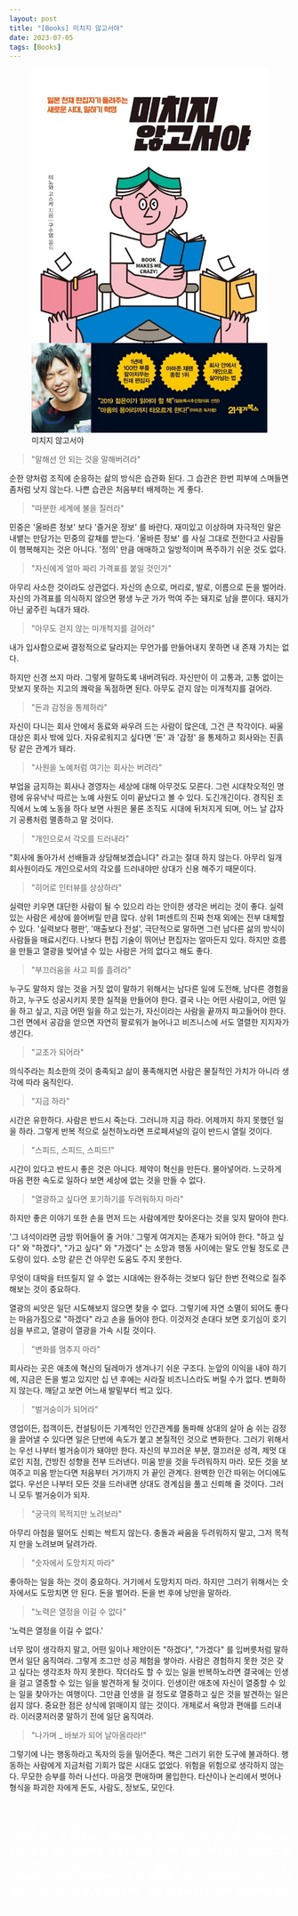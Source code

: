 ```yaml
---
layout: post
title: "[Books] 미치지 않고서야"
date: 2023-07-05
tags: [Books]
---
```


<figure>
<img src="/assets/img/미치지않고서야.jpg" alt="미치지 않고서야">
<figcaption>미치지 않고서야</figcaption>
</figure>



> "말해선 안 되는 것을 말해버려라"

순한 양처럼 조직에 순응하는 삶의 방식은 습관화 된다. 그 습관은 한번 피부에 스며들면 좀처럼 낫지 않는다. 나쁜 습관은 처음부터 배제하는 게 좋다.

> "따분한 세계에 불을 질러라"

민중은 '올바른 정보' 보다 '즐거운 정보' 를 바란다. 재미있고 이상하며 자극적인 말은 내뱉는 만담가는 민중의 갈채를 받는다. '올바른 정보' 를 사실 그대로 전한다고 사람들이 행복해지는 것은 아니다. '정의' 만큼 애매하고 일방적이며 폭주하기 쉬운 것도 없다.

> "자신에게 얼마 짜리 가격표를 붙일 것인가"

아무리 사소한 것이라도 상관없다. 자신의 손으로, 머리로, 발로, 이름으로 돈을 벌어라. 자신의 가격표를 의식하지 않으면 평생 누군 가가 먹여 주는 돼지로 남을 뿐이다. 돼지가 아닌 굶주린 늑대가 돼라.

> "아무도 걷지 않는 미개척지를 걸어라"

내가 입사함으로써 결정적으로 달라지는 무언가를 만들어내지 못하면 내 존재 가치는 없다.

하지만 신경 쓰지 마라. 그렇게 말하도록 내버려둬라. 자신만이 이 고통과, 고통 없이는 맛보지 못하는 지고의 쾌락을 독점하면 된다. 아무도 걷지 않는 미개척지를 걸어라.

> "돈과 감정을 통제하라"

자신이 다니는 회사 안에서 동료와 싸우려 드는 사람이 많은데, 그건 큰 착각이다. 싸울 대상은 회사 밖에 있다. 자유로워지고 싶다면 '돈' 과 '감정' 을 통제하고 회사와는 진흙탕 같은 관계가 돼라.

> "사원을 노예처럼 여기는 회사는 버려라"

부업을 금지하는 회사나 경영자는 세상에 대해 아무것도 모른다. 그런 시대착오적인 명령에 유유낙낙 따르는 노예 사원도 이미 끝났다고 볼 수 있다. 도긴개긴이다. 경직된 조직에서 노예 노동을 하다 보면 사원은 물론 조직도 시대에 뒤처지게 되며, 어느 날 갑자기 공룡처럼 멸종하고 말 것이다.

> "개인으로서 각오를 드러내라"

"회사에 돌아가서 선배들과 상담해보겠습니다" 라고는 절대 하지 않는다. 아무리 일개 회사원이라도 개인으로서의 각오를 드러내야만 상대가 신용 해주기 때문이다.

> "히어로 인터뷰를 상상하라"

실력만 키우면 대단한 사람이 될 수 있으리 라는 안이한 생각은 버리는 것이 좋다. 실력 있는 사람은 세상에 쓸어버릴 만큼 많다. 상위 1퍼센트의 진짜 천재 외에는 전부 대체할 수 있다. '실력보다 평판', '매출보다 전설', 극단적으로 말하면 그런 남다른 삶의 방식이 사람들을 매료시킨다. 나보다 편집 기술이 뛰어난 편집자는 얼마든지 있다. 하지만 흐름을 만들고 열광을 빚어낼 수 있는 사람은 거의 없다고 해도 좋다.

> "부끄러움을 사고 피를 흘려라"

누구도 말하지 않는 것을 거짓 없이 말하기 위해서는 남다른 일에 도전해, 남다른 경험을 하고, 누구도 성공시키지 못한 실적을 만들어야 한다. 결국 나는 어떤 사람이고, 어떤 일을 하고 싶고, 지금 어떤 일을 하고 있는가, 자신이라는 사람을 끝까지 파고들어야 한다. 그런 면에서 공감을 얻으면 자연히 팔로워가 늘어나고 비즈니스에 서도 열렬한 지지자가 생긴다.

> "교조가 되어라"

의식주라는 최소한의 것이 충족되고 삶이 풍족해지면 사람은 물질적인 가치가 아니라 생각에 따라 움직인다.

> "지금 하라"

시간은 유한하다. 사람은 반드시 죽는다. 그러니까 지금 하라. 어제까지 하지 못했던 일을 하라. 그렇게 반복 적으로 실천하노라면 프로페셔널의 길이 반드시 열릴 것이다.

> "스피드, 스피드, 스피드!"

시간이 있다고 반드시 좋은 것은 아니다. 제약이 혁신을 만든다. 몰아넣어라. 느긋하게 마음 편한 속도로 일하다 보면 세상에 없는 것을 만들 수 없다.

> "열광하고 싶다면 포기하기를 두려워하지 마라"

하지만 좋은 이야기 또한 손을 먼저 드는 사람에게만 찾아온다는 것을 잊지 말아야 한다.

'그 녀석이라면 금방 뛰어들어 줄 거야.' 그렇게 여겨지는 존재가 되어야 한다. "하고 싶다" 와 "하겠다", "가고 싶다" 와 "가겠다" 는 소망과 행동 사이에는 말도 안될 정도로 큰 도랑이 있다. 소망 같은 건 아무런 도움도 주지 못한다.

무엇이 대박을 터뜨릴지 알 수 없는 시대에는 완주하는 것보다 일단 한번 전력으로 질주해보는 것이 중요하다.

열광의 씨앗은 일단 시도해보지 않으면 찾을 수 없다. 그렇기에 자연 소멸이 되어도 좋다는 마음가짐으로 "하겠다" 라고 손을 들어야 한다. 이것저것 손대다 보면 호기심이 호기심을 부르고, 열광이 열광을 가속 시킬 것이다.

> "변화를 멈추지 마라"

회사라는 곳은 애초에 혁신의 딜레마가 생겨나기 쉬운 구조다. 눈앞의 이익을 내야 하기에, 지금은 돈을 벌고 있지만 십 년 후에는 사라질 비즈니스라도 버릴 수가 없다. 변화하지 않는다. 깨닫고 보면 어느새 발밑부터 썩고 있다.

> "벌거숭이가 되어라"

영업이든, 접객이든, 컨설팅이든 기계적인 인간관계를 돌파해 상대의 살아 숨 쉬는 감정을 끌어낼 수 있다면 일은 단번에 속도가 붙고 본질적인 것으로 변화한다. 그러기 위해서는 우선 나부터 벌거숭이가 돼야만 한다. 자신의 부끄러운 부분, 껄끄러운 성격, 제멋 대로인 지점, 건방진 성향을 전부 드러낸다. 미움 받을 것을 두려워하지 마라. 모든 것을 보여주고 미움 받는다면 처음부터 거기까지 가 끝인 관계다. 완벽한 인간 따위는 어디에도 없다. 우선은 나부터 모든 것을 드러내면 상대도 경계심을 풀고 신뢰해 줄 것이다. 그러니 모두 벌거숭이가 되자.

> "궁극의 목적지만 노려보라"

아무리 아첨을 떨어도 신뢰는 싹트지 않는다. 충돌과 싸움을 두려워하지 말고, 그저 목적지 만을 노려보며 달려가라.

> "숫자에서 도망치지 마라"

좋아하는 일을 하는 것이 중요하다. 거기에서 도망치지 마라. 하지만 그러기 위해서는 숫자에서도 도망치면 안 된다. 돈을 벌어라. 돈을 번 후에 낭만을 말하라.

> "노력은 열정을 이길 수 없다"

'노력은 열정을 이길 수 없다.'

너무 많이 생각하지 말고, 어떤 일이나 제안이든 "하겠다", "가겠다" 를 입버릇처럼 말하면서 일단 움직여라. 그렇게 조그만 성공 체험을 쌓아라. 사람은 경험하지 못한 것은 갖고 싶다는 생각조차 하지 못한다. 작더라도 할 수 있는 일을 반복하노라면 결국에는 인생을 걸고 열중할 수 있는 일을 발견하게 될 것이다. 인생이란 애초에 자신이 열중할 수 있는 일을 찾아가는 여행이다. 그만큼 인생을 걸 정도로 열중하고 싶은 것을 발견하는 일은 쉽지 않다. 중요한 점은 상식에 얽매이지 않는 것이다. 개체로서 욕망과 편애를 드러내라. 이러쿵저러쿵 말하기 전에 일단 움직여라.

> "나가며 _ 바보가 되어 날아올라라!"

그렇기에 나는 행동하라고 독자의 등을 밀어준다. 책은 그러기 위한 도구에 불과하다. 행동하는 사람에게 지금처럼 기회가 많은 시대도 없었다. 위험을 위험으로 생각하지 않는다. 무모한 승부를 하러 나선다. 마음껏 편애하며 몰입한다. 타산이나 논리에서 벗어나 형식을 파괴한 자에게 돈도, 사람도, 정보도, 모인다.

<br>

<p style='text-align: justify;'>
    <span style="color:white; font-size:120%">
		<i>
        저자의 생각이 요근래 내가 추구하고자 하는 삶과 비슷한 것 같다. 작은 목표를 세우고 행동해서 조금이나마 결과물을 얻어내고 싶기 때문이다. 지금 당장 내가 좋아하는 일들을 찾은 건 아니지만 이것 저것 경험하다 보면 분명히 내가 좋아하고 열정적인 것들을 찾게 될 거라고 믿는다. "할 수 있을까?" 보다는 "하겠다" 라고 할 것이며 "정말 괜찮을까?" 보다는 "괜찮다" 라고 생각하며 움직여 보자. 저자 말대로 너무 많이 생각하지 않았으면 한다.
        </i>
    </span>
</p>
